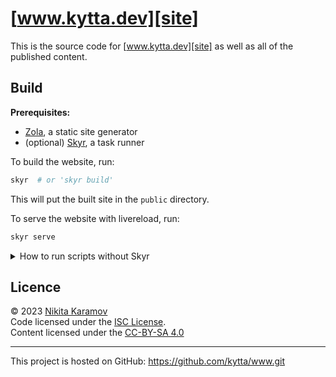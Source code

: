 # [www.kytta.dev][site]

This is the source code for [www.kytta.dev][site] as well as all of the published content.

## Build

**Prerequisites:**

- [Zola], a static site generator
- (optional) [Skyr], a task runner

To build the website, run:

```sh
skyr  # or 'skyr build'
```

This will put the built site in the `public` directory.

To serve the website with livereload, run:

```sh
skyr serve
```

<details>
<summary>How to run scripts without Skyr</summary>

[Skyr] is just a runner for the scripts inside the `script` directory. Instead of running `skyr`, you can run:

```sh
script/build
```

</details>

## Licence

© 2023 [Nikita Karamov][site]\
Code licensed under the [ISC License].\
Content licensed under the [CC-BY-SA 4.0]

---

This project is hosted on GitHub:
<https://github.com/kytta/www.git>

[cc-by-sa 4.0]: https://spdx.org/licenses/CC-BY-SA-4.0.html
[isc license]: https://spdx.org/licenses/ISC.html
[site]: https://www.kytta.dev/
[skyr]: https://os.kytta.dev/skyr/
[zola]: https://www.getzola.org/

